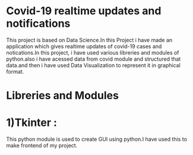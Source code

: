 # Covid-19 realtime updates and notifications 
This project is based on Data Science.In this Project i have made an application which gives realtime updates of covid-19 cases and notications.In this project, i have used various libreries and modules of python.also i have acessed data from covid module and structured that data.and then i have used Data Visualization to represent it in graphical format.

# Libreries and Modules

# 1)Tkinter :

This python module is used to create GUI using python.I have used this to make frontend of my project.
